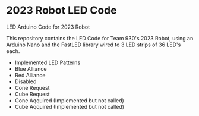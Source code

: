 # 2023 Robot LED Code
LED Arduino Code for 2023 Robot


This repository contains the LED Code for Team 930's 2023 Robot, using an Arduino Nano and the FastLED library wired to 3 LED strips of 36 LED's each.

- Implemented LED Patterns
- Blue Alliance
- Red Alliance
- Disabled
- Cone Request
- Cube Request
- Cone Aqquired (Implemented but not called)
- Cube Aqquired (Implemented but not called)
